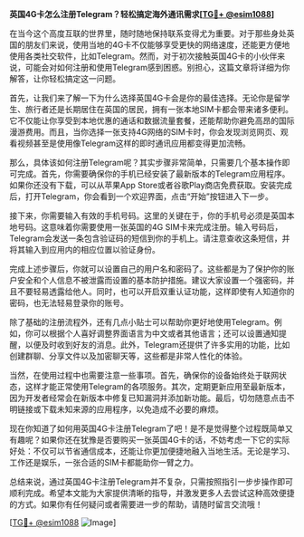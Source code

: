 **英国4G卡怎么注册Telegram？轻松搞定海外通讯需求[[TG💪+ @esim1088](https://t.me/s/esim1088)]**

在当今这个高度互联的世界里，随时随地保持联系变得尤为重要。对于那些身处英国的朋友们来说，使用当地的4G卡不仅能够享受更快的网络速度，还能更方便地使用各类社交软件，比如Telegram。然而，对于初次接触英国4G卡的小伙伴来说，可能会对如何注册和使用Telegram感到困惑。别担心，这篇文章将详细为你解答，让你轻松搞定这一问题。

首先，让我们来了解一下为什么选择英国4G卡会是你的最佳选择。无论你是留学生、旅行者还是长期居住在英国的居民，拥有一张本地SIM卡都会带来诸多便利。它不仅能让你享受到本地优惠的通话和数据流量套餐，还能帮助你避免高昂的国际漫游费用。而且，当你选择一张支持4G网络的SIM卡时，你会发现浏览网页、观看视频甚至是使用像Telegram这样的即时通讯应用都变得更加流畅。

那么，具体该如何注册Telegram呢？其实步骤非常简单，只需要几个基本操作即可完成。首先，你需要确保你的手机已经安装了最新版本的Telegram应用程序。如果你还没有下载，可以从苹果App Store或者谷歌Play商店免费获取。安装完成后，打开Telegram，你会看到一个欢迎界面，点击“开始”按钮进入下一步。

接下来，你需要输入有效的手机号码。这里的关键在于，你的手机号必须是英国本地号码。这意味着你需要使用一张英国的4G SIM卡来完成注册。输入号码后，Telegram会发送一条包含验证码的短信到你的手机上。请注意查收这条短信，并将其输入到应用内的相应位置以验证身份。

完成上述步骤后，你就可以设置自己的用户名和密码了。这些都是为了保护你的账户安全和个人信息不被泄露而设置的基本防护措施。建议大家设置一个强密码，并且不要轻易透露给他人。同时，也可以开启双重认证功能，这样即使有人知道你的密码，也无法轻易登录你的账号。

除了基础的注册流程外，还有几点小贴士可以帮助你更好地使用Telegram。例如，你可以根据个人喜好调整界面语言为中文或者其他语言；还可以设置通知提醒，以便及时收到好友的消息。此外，Telegram还提供了许多实用的功能，比如创建群聊、分享文件以及加密聊天等，这些都是非常人性化的体验。

当然，在使用过程中也需要注意一些事项。首先，确保你的设备始终处于联网状态，这样才能正常使用Telegram的各项服务。其次，定期更新应用至最新版本，因为开发者经常会在新版本中修复已知漏洞并添加新功能。最后，切勿随意点击不明链接或下载未知来源的应用程序，以免造成不必要的麻烦。

现在你知道了如何用英国4G卡注册Telegram了吧！是不是觉得整个过程既简单又有趣呢？如果你还在犹豫是否要购买一张英国4G卡的话，不妨考虑一下它的实际好处：不仅可以节省通信成本，还能让你更加便捷地融入当地生活。无论是学习、工作还是娱乐，一张合适的SIM卡都能助你一臂之力。

总结来说，通过英国4G卡注册Telegram并不复杂，只需按照指引一步步操作即可顺利完成。希望本文能为大家提供清晰的指导，并激发更多人去尝试这种高效便捷的方式。如果你有任何疑问或者需要进一步的帮助，请随时留言交流哦！

[[TG💪+ @esim1088](https://t.me/s/esim1088) ![Image](https://i.postimg.cc/4NQfJmqS/Snipaste-2025-05-13-00-14-12.png)]